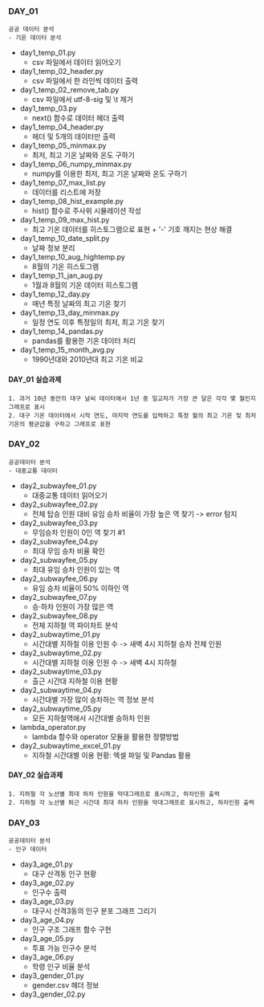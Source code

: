 ### DAY_01
    공공 데이터 분석
    - 기온 데이터 분석

- day1_temp_01.py
    * csv 파일에서 데이터 읽어오기
- day1_temp_02_header.py
    * csv 파일에서 한 라인씩 데이터 출력
- day1_temp_02_remove_tab.py
    * csv 파일에서 utf-8-sig 및 \t 제거
- day1_temp_03.py
    * next() 함수로 데이터 헤더 출력
- day1_temp_04_header.py
    * 헤더 및 5개의 데이터만 출력
- day1_temp_05_minmax.py
    * 최저, 최고 기온 날짜와 온도 구하기
- day1_temp_06_numpy_minmax.py
    * numpy를 이용한 최저, 최고 기온 날짜와 온도 구하기
- day1_temp_07_max_list.py
    * 데이터를 리스트에 저장
- day1_temp_08_hist_example.py
    * hist() 함수로 주사위 시뮬레이션 작성
- day1_temp_09_max_hist.py
    * 최고 기온 데이터를 히스토그램으로 표현 + '-' 기호 깨지는 현상 해결
- day1_temp_10_date_split.py
    * 날짜 정보 분리
- day1_temp_10_aug_hightemp.py
    * 8월의 기온 히스토그램
- day1_temp_11_jan_aug.py
    * 1월과 8월의 기온 데이터 히스토그램
- day1_temp_12_day.py
    * 매년 특정 날짜의 최고 기온 찾기
- day1_temp_13_day_minmax.py
    * 일정 연도 이후 특정일의 최저, 최고 기온 찾기
- day1_temp_14_pandas.py
    * pandas를 활용한 기온 데이터 처리
- day1_temp_15_month_avg.py
    * 1990년대와 2010년대 최고 기온 비교

#### DAY_01 실습과제
    1. 과거 10년 동안의 대구 날씨 데이터에서 1년 중 일교차가 가장 큰 달은 각각 몇 월인지 그래프로 표시
    2. 대구 기온 데이터에서 시작 연도, 마지막 연도를 입력하고 특정 월의 최고 기온 및 최저 기온의 평균값을 구하고 그래프로 표현

### DAY_02
    공공데이터 분석
    - 대중교통 데이터

- day2_subwayfee_01.py
    * 대중교통 데이터 읽어오기
- day2_subwayfee_02.py
    * 전체 탑승 인원 대비 유임 승차 비율이 가장 높은 역 찾기 -> error 탐지
- day2_subwayfee_03.py
    * 무임승차 인원이 0인 역 찾기 #1
- day2_subwayfee_04.py
    * 최대 무임 승차 비율 확인
- day2_subwayfee_05.py
    * 최대 유임 승차 인원이 있는 역
- day2_subwayfee_06.py
    * 유임 승차 비율이 50% 이하인 역
- day2_subwayfee_07.py
    * 승·하차 인원이 가장 많은 역
- day2_subwayfee_08.py
    * 전체 지하철 역 파이차트 분석
- day2_subwaytime_01.py
    * 시간대별 지하철 이용 인원 수 -> 새벽 4시 지하철 승차 전체 인원
- day2_subwaytime_02.py
    * 시간대별 지하철 이용 인원 수 -> 새벽 4시 지하철
- day2_subwaytime_03.py
    * 출근 시간대 지하철 이용 현황
- day2_subwaytime_04.py
    * 시간대별 가장 많이 승차하는 역 정보 분석
- day2_subwaytime_05.py
    * 모든 지하철역에서 시간대별 승하차 인원
- lambda_operator.py
    * lambda 함수와 operator 모듈을 활용한 정렬방법
- day2_subwaytime_excel_01.py
    * 지하철 시간대별 이용 현황: 엑셀 파일 및 Pandas 활용

#### DAY_02 실습과제
    1. 지하철 각 노선별 최대 하차 인원을 막대그래프로 표시하고, 하차인원 출력
    2. 지하철 각 노선별 퇴근 시간대 최대 하차 인원을 막대그래프로 표시하고, 하차인원 출력

### DAY_03
    공공데이터 분석
    - 인구 데이터

- day3_age_01.py
    * 대구 산격동 인구 현황
- day3_age_02.py
    * 인구수 출력
- day3_age_03.py
    * 대구시 산격3동의 인구 분포 그래프 그리기
- day3_age_04.py
    * 인구 구조 그래프 함수 구현
- day3_age_05.py
    * 투표 가능 인구수 분석
- day3_age_06.py
    * 학령 인구 비율 분석
- day3_gender_01.py
    * gender.csv 헤더 정보
- day3_gender_02.py
